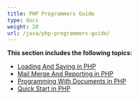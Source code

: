 ```yaml
---
title: PHP Programmers Guide
type: docs
weight: 20
url: /java/php-programmers-guide/
---
```


**This section includes the following topics:**

- [Loading And Saving in PHP](https://docs.aspose.com/words/java/loading-and-saving-in-php/)
- [Mail Merge And Reporting in PHP](https://docs.aspose.com/words/java/mail-merge-and-reporting-in-php/)
- [Programming With Documents in PHP](https://docs.aspose.com/words/java/programming-with-documents-in-php/)
- [Quick Start in PHP](https://docs.aspose.com/words/java/quick-start-in-php/)
